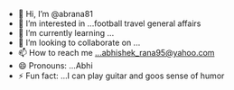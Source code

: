 - 👋 Hi, I’m @abrana81
- 👀 I’m interested in ...football travel general affairs
- 🌱 I’m currently learning ...
- 💞️ I’m looking to collaborate on ...
- 📫 How to reach me ...abhishek_rana95@yahoo.com
- 😄 Pronouns: ...Abhi
- ⚡ Fun fact: ...I can play guitar and goos sense of humor

<!---
abrana81/abhishek rana is a ✨ special ✨ repository because its `README.md` (this file) appears on your GitHub profile.
You can click the Preview link to take a look at your changes.
--->
